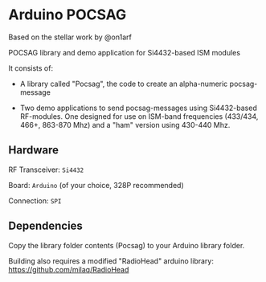 # Arduino POCSAG
Based on the stellar work by @on1arf

POCSAG library and demo application for Si4432-based ISM modules

It consists of:
  * A library called "Pocsag", the code to create an alpha-numeric pocsag-message

  * Two demo applications to send pocsag-messages using Si4432-based RF-modules.
    One designed for use on ISM-band frequencies (433/434, 466+, 863-870 Mhz) and a "ham" version using 430-440 Mhz.


## Hardware

RF Transceiver: `Si4432`

Board: `Arduino` (of your choice, 328P recommended)

Connection: `SPI`


## Dependencies

Copy the library folder contents (Pocsag) to your Arduino library folder.

Building also requires a modified "RadioHead" arduino library:
https://github.com/milaq/RadioHead

